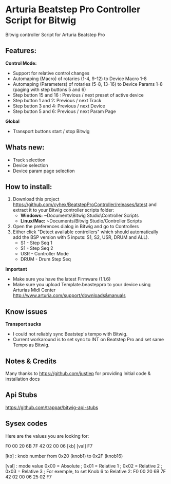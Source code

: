 # Arturia Beatstep Pro Controller Script for Bitwig
Bitwig controller Script for Arturia Beatstep Pro

Features:
---------

**Control Mode:**

* Support for relative control changes 
* Automaping (Macro) of rotaries (1-4, 9-12) to Device Macro 1-8
* Automaping (Parameters) of rotaries (5-8, 13-16) to Device Params 1-8 (paging with step buttons 5 and 6)
* Step button 15 and 16 : Previous / next preset of active device   
* Step button 1 and 2: Previous / next Track
* Step button 3 and 4: Previous / next Device
* Step button 5 and 6: Previous / next Param Page

**Global**

* Transport buttons start / stop Bitwig 


Whats new:
----------
* Track selection
* Device selection
* Device param page selection


How to install:
---------------

1.  Download this project https://github.com/cyhex/BeatstepProController/releases/latest and extract it to your Bitwig controller scripts folder:
    *   **Windows:** ~Documents\Bitwig Studio\Controller Scripts
    *   **Linux/Mac:** ~Documents/Bitwig Studio/Controller Scripts
2.  Open the preferences dialog in Bitwig and go to Controllers
3.  Either click "Detect available controllers" which should automatically add the BSP version with 5 inputs: S1, S2, USR, DRUM and ALL).
    * S1 - Step Seq 1
    * S1 - Step Seq 2
    * USR - Controller Mode
    * DRUM - Drum Step Seq

**Important**

* Make sure you have the latest Firmware (1.1.6) 
* Make sure you upload Template.beasteppro to your device using Arturias Midi Center http://www.arturia.com/support/downloads&manuals
    

Know issues
-----------

**Transport sucks**
 
* I could not reliably sync  Beatstep's tempo with Bitwig.
* Current workaround is to set sync to INT on Beatstep Pro and set same Tempo as Bitwig.


Notes & Credits 
---------------

Many thanks to https://github.com/justlep for providing Initial code & installation docs

Api Stubs
---------

  https://github.com/trappar/bitwig-api-stubs



Sysex codes
-----------

Here are the values you are looking for:

 F0  00  20  6B  7F  42  02  00  06  [kb]  [val]  F7

[kb] : 
knob number from 0x20 (knob1) to 0x2F (knob16)

[val] : 
mode value 0x00 = Absolute ; 
0x01 = Relative 1 ;
0x02 = Relative 2 ; 
0x03 = Relative 3 ;
For exemple, to set Knob 6 to Relative 2: F0  00  20  6B  7F  42  02  00  06  25  02  F7


